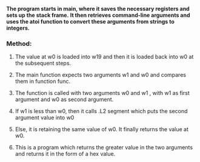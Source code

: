 **The program starts in main, where it saves the necessary registers and sets up the stack frame.**
**It then retrieves command-line arguments  and uses the atoi function to convert these arguments from strings to integers.**

### Method:
1) The value at w0 is loaded into w19 and then it is loaded back into w0 at the subsequent steps.
2) The main function expects two arguments w1 and w0 and compares them in function func.

3) The function is called with two arguments w0 and w1 , with w1 as first argument and w0 as second argument.
4) If w1 is less than w0, then it calls .L2 segment which puts the second argument value into w0
5) Else, it is retaining the same value of w0. It finally returns the value at w0.

6) This is a program which returns the greater value in the two arguments and returns it in the form of a hex value.
